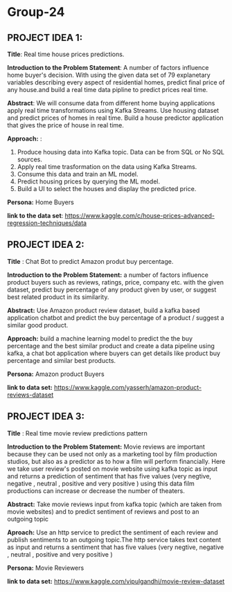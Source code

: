 # Group-24

## PROJECT IDEA 1:

**Title**: Real time house prices predictions.

**Introduction to the Problem Statement**: A number of factors influence home buyer's decision. With using the given data set of 79 explanetary variables describing every aspect of residential homes, predict final price of any house.and build a real time data pipline to predict prices real time.

**Abstract**: We will consume data from different home buying applications apply real time transformations using Kafka Streams. Use housing dataset and predict prices of homes in real time. Build a house predictor application that gives the price of house in real time.

**Approach:** : 
1. Produce housing data into Kafka topic. Data can be from SQL or No SQL sources.
2. Apply real time trasformation on the data using Kafka Streams.
3. Consume this data and train an ML model.
4. Predict housing prices by querying the ML model.
5. Build a UI to select the houses and display the predicted price.

**Persona:** Home Buyers

**link to the data set**: https://www.kaggle.com/c/house-prices-advanced-regression-techniques/data



## PROJECT IDEA 2:
**Title** : Chat Bot to predict Amazon produt buy percentage.

**Introduction to the Problem Statement:** a number of factors influence product buyers such as reviews, ratings, price, company etc. with the given dataset, predict buy percentage of any product given by user, or suggest best related product in its similarity.

**Abstract:** Use Amazon product review dataset, build a kafka based application chatbot and predict the buy percentage of a product / suggest a similar good product.

**Approach:** build a machine learning model to predict the the buy percentage and the best similar product and create a data pipeline using kafka, a chat bot application where buyers can get details like product buy percentage and similar best products.

**Persona:** Amazon product Buyers

**link to data set:** https://www.kaggle.com/yasserh/amazon-product-reviews-dataset


## PROJECT IDEA 3:
**Title** : Real time movie review predictions pattern

**Introduction to the Problem Statement:** Movie reviews are important because they can be used not only as a marketing tool by film production studios, but also as a predictor as to how a film will perform financially. Here we take user review's posted on movie website  using kafka topic as input and returns a prediction of sentiment that has five values (very negtive, negative , neutral , positive and very positive ) using this data film productions can increase or decrease the number of theaters.

**Abstract:**  Take  movie reviews input from kafka topic (which are taken from movie websites) and to predict sentiment of reviews and post to an outgoing topic

**Aproach:** 
Use an http service to predict the sentiment of each review and publish sentiments to an outgoing topic.The http service takes text content as input and returns a sentiment that has five values (very negtive, negative , neutral , positive and very positive )

**Persona:** Movie Reviewers

**link to data set:** https://www.kaggle.com/vipulgandhi/movie-review-dataset

